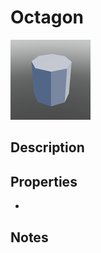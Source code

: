 # Octagon

![Octagon](../Cropped_Blocks/Building_Blocks/Octagon.png)

## Description
<!-- Write a description for this block -->

## Properties
- <!-- List block properties here -->

## Notes
<!-- Any extra notes -->
